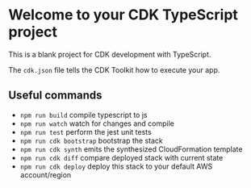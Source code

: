 # Welcome to your CDK TypeScript project

This is a blank project for CDK development with TypeScript.

The `cdk.json` file tells the CDK Toolkit how to execute your app.

## Useful commands

* `npm run build`         compile typescript to js
* `npm run watch`         watch for changes and compile
* `npm run test`          perform the jest unit tests
* `npm run cdk bootstrap` bootstrap the stack
* `npm run cdk synth`     emits the synthesized CloudFormation template
* `npm run cdk diff`      compare deployed stack with current state
* `npm run cdk deploy`    deploy this stack to your default AWS account/region
